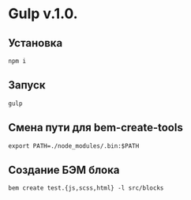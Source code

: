 Gulp v.1.0.
=====================

Установка
-----------------------------------
    npm i


Запуск
-----------------------------------
    gulp

Смена пути для bem-create-tools
-----------------------------------
    export PATH=./node_modules/.bin:$PATH

Создание БЭМ блока
-----------------------------------
    bem create test.{js,scss,html} -l src/blocks
